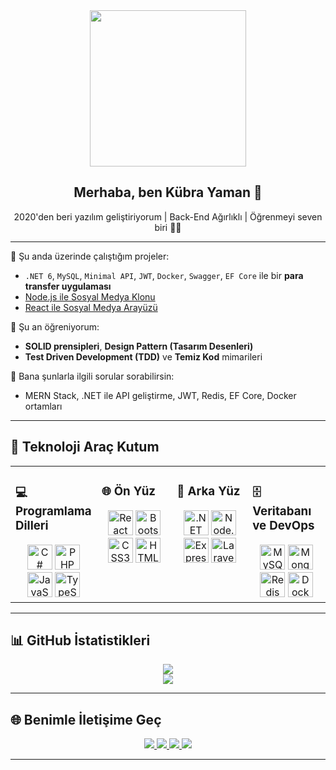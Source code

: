 <div align="center">
  <img src="https://rishavanand.github.io/static/images/greetings.gif" align="center" height="250" />
</div>  

<h2 align="center">Merhaba, ben Kübra Yaman 👋</h2>
<p align="center">2020'den beri yazılım geliştiriyorum | Back-End Ağırlıklı | Öğrenmeyi seven biri 👩‍💻</p>

---

🔭 Şu anda üzerinde çalıştığım projeler:  
- `.NET 6`, `MySQL`, `Minimal API`, `JWT`, `Docker`, `Swagger`, `EF Core` ile bir **para transfer uygulaması**  
- [Node.js ile Sosyal Medya Klonu](https://github.com/kubrayamann/social-nodejs)  
- [React ile Sosyal Medya Arayüzü](https://github.com/kubrayamann/social-reactjs)  

🌱 Şu an öğreniyorum:  
- **SOLID prensipleri**, **Design Pattern (Tasarım Desenleri)**  
- **Test Driven Development (TDD)** ve **Temiz Kod** mimarileri  

💬 Bana şunlarla ilgili sorular sorabilirsin:  
- MERN Stack, .NET ile API geliştirme, JWT, Redis, EF Core, Docker ortamları  

---

## 🧰 Teknoloji Araç Kutum

<table><tr><td valign="top" width="25%">
  
### 💻 Programlama Dilleri  
<div align="center">  
<img src="https://profilinator.rishav.dev/skills-assets/csharp-original.svg" height="40" alt="C#" />  
<img src="https://profilinator.rishav.dev/skills-assets/php-original.svg" height="40" alt="PHP" />  
<img src="https://profilinator.rishav.dev/skills-assets/javascript-original.svg" height="40" alt="JavaScript" />  
<img src="https://profilinator.rishav.dev/skills-assets/typescript-original.svg" height="40" alt="TypeScript" />  
</div>

</td><td valign="top" width="25%">

### 🌐 Ön Yüz  
<div align="center">  
<img src="https://profilinator.rishav.dev/skills-assets/react-original-wordmark.svg" height="40" alt="React" />  
<img src="https://profilinator.rishav.dev/skills-assets/bootstrap-plain.svg" height="40" alt="Bootstrap" />  
<img src="https://profilinator.rishav.dev/skills-assets/css3-original-wordmark.svg" height="40" alt="CSS3" />  
<img src="https://profilinator.rishav.dev/skills-assets/html5-original-wordmark.svg" height="40" alt="HTML5" />  
</div>

</td><td valign="top" width="25%">

### 🔧 Arka Yüz  
<div align="center">  
<img src="https://profilinator.rishav.dev/skills-assets/dotnetcore.png" height="40" alt=".NET Core" />  
<img src="https://profilinator.rishav.dev/skills-assets/nodejs-original-wordmark.svg" height="40" alt="Node.js" />  
<img src="https://profilinator.rishav.dev/skills-assets/express-original-wordmark.svg" height="40" alt="Express.js" />  
<img src="https://www.vectorlogo.zone/logos/laravel/laravel-icon.svg" height="40" alt="Laravel" />  
</div>

</td><td valign="top" width="25%">

### 🗄️ Veritabanı ve DevOps  
<div align="center">  
<img src="https://profilinator.rishav.dev/skills-assets/mysql-original-wordmark.svg" height="40" alt="MySQL" />  
<img src="https://profilinator.rishav.dev/skills-assets/mongodb-original-wordmark.svg" height="40" alt="MongoDB" />  
<img src="https://profilinator.rishav.dev/skills-assets/redis-original-wordmark.svg" height="40" alt="Redis" />  
<img src="https://profilinator.rishav.dev/skills-assets/docker-original-wordmark.svg" height="40" alt="Docker" />  
</div>

</td></tr></table>

---

## 📊 GitHub İstatistikleri

<p align="center">
  <img src="https://github-readme-stats.vercel.app/api?username=kubrayamann&show_icons=true&count_private=true&hide_border=true&theme=algolia" />
  <br/>
  <img src="https://github-readme-stats.vercel.app/api/top-langs/?username=kubrayamann&layout=compact&theme=algolia" />
</p>

---

## 🌐 Benimle İletişime Geç

<div align="center">
  <a href="https://github.com/kubrayamann" target="_blank">
    <img src="https://img.shields.io/badge/github-%2324292e.svg?&style=for-the-badge&logo=github&logoColor=white" />
  </a>
  <a href="https://linkedin.com/in/kubrayamann" target="_blank">
    <img src="https://img.shields.io/badge/linkedin-%231E77B5.svg?&style=for-the-badge&logo=linkedin&logoColor=white" />
  </a>
  <a href="https://twitter.com/justkubraaa" target="_blank">
    <img src="https://img.shields.io/badge/twitter-%2300acee.svg?&style=for-the-badge&logo=twitter&logoColor=white" />
  </a>
  <a href="https://instagram.com/kubrayyamann" target="_blank">
    <img src="https://img.shields.io/badge/instagram-%23000000.svg?&style=for-the-badge&logo=instagram&logoColor=white" />
  </a>  
</div>

---
